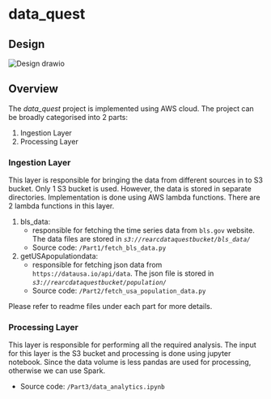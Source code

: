 # data_quest 
## Design

![Design drawio](https://github.com/user-attachments/assets/13851132-7a39-464a-b5f2-a96eec772dc7)

## Overview
The *data_quest* project is implemented using AWS cloud. The project can be broadly categorised into 2 parts:
1. Ingestion Layer
2. Processing Layer

### Ingestion Layer
This layer is responsible for bringing the data from different sources in to S3 bucket. Only 1 S3 bucket is used. However, the data is stored in separate directories. Implementation is done using AWS lambda functions. There are 2 lambda functions in this layer.
1. bls_data:
   - responsible for fetching the time series data from `bls.gov` website. The data files are stored in *`s3://rearcdataquestbucket/bls_data/`*
   - Source code: `/Part1/fetch_bls_data.py`
3. getUSApopulationdata:
   - responsible for fetching json data from `https://datausa.io/api/data`. The json file is stored in *`s3://rearcdataquestbucket/population/`*
   - Source code: `/Part2/fetch_usa_population_data.py`

Please refer to readme files under each part for more details.

### Processing Layer
This layer is responsible for performing all the required analysis. The input for this layer is the S3 bucket and processing is done using jupyter notebook. Since the data volume is less pandas are used for processing, otherwise we can use Spark.<br>
- Source code: `/Part3/data_analytics.ipynb`
